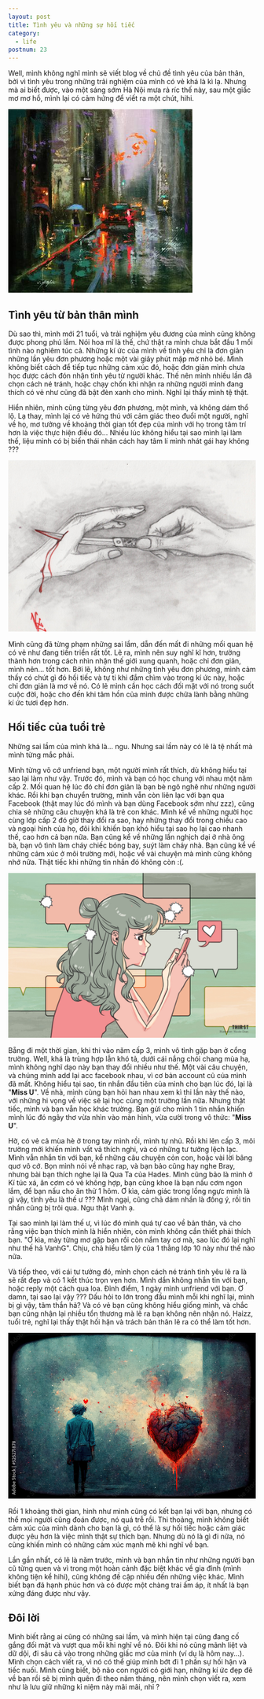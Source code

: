 ```yaml
---
layout: post
title: Tình yêu và những sự hối tiếc
category:
  - life
postnum: 23
---
```

Well, mình không nghĩ mình sẽ viết blog về chủ đề tình yêu của bản thân, bởi vì tình yêu trong những trải nghiệm của mình có vẻ khá là kì lạ. Nhưng mà ai biết được, vào một sáng sớm Hà Nội mưa rả ríc thế này, sau một giấc mơ mơ hồ, mình lại có cảm hứng để viết ra một chút, hihi.

<a class="post-image" display="center" >
	<img itemprop="image"  src="/public/images/post_img/post23_1.jpg"/>
</a>

## Tình yêu từ bản thân mình

Dù sao thì, mình mới 21 tuổi, và trải nghiệm yêu đương của mình cũng không được phong phú lắm. Nói hoa mĩ là thế, chứ thật ra mình chưa bắt đầu 1 mối tình nào nghiêm túc cả. Những kí ức của mình về tình yêu chỉ là đơn giản những lần yêu đơn phương hoặc một vài giây phút mập mờ nhỏ bé. Mình không biết cách để tiếp tục những cảm xúc đó, hoặc đơn giản mình chưa học được cách đón nhận tình yêu từ người khác. Thế nên mình nhiều lần đã chọn cách né tránh, hoặc chạy chốn khi nhận ra những người mình đang thích có vẻ như cũng đã bật đèn xanh cho mình. Nghĩ lại thấy mình tệ thật.

Hiển nhiên, mình cũng từng yêu đơn phương, một mình, và không dám thổ lộ. Lạ thay, mình lại có vẻ hứng thú với cảm giác theo đuổi một người, nghĩ về họ, mơ tưởng về khoảng thời gian tốt đẹp của mình với họ trong tâm trí hơn là việc thực hiện điều đó... Nhiều lúc không hiểu tại sao mình lại làm thế, liệu mình có bị biến thái nhân cách hay tâm lí mình nhát gái hay không ???


<a class="post-image" display="center" >
	<img itemprop="image"  src="/public/images/post_img/post23_2.jpg"/>
</a>

Mình cũng đã từng phạm những sai lầm, dẫn đến mất đi những mối quan hệ có vẻ như đang tiến triển rất tốt. Lẽ ra, mình nên suy nghĩ kĩ hơn, trưởng thành hơn trong cách nhìn nhận thế giới xung quanh, hoặc chỉ đơn giản, mình nên... tốt hơn. Bởi lẽ, không như những tình yêu đơn phương, mình cảm thấy có chút gì đó hối tiếc và tự ti khi đắm chìm vào trong kí ức này, hoặc chỉ đơn giản là mơ về nó. Có lẽ mình cần học cách đối mặt với nó trong suốt cuộc đời, hoặc cho đến khi tâm hồn của mình được chữa lành bằng những kí ức tươi đẹp hơn.


## Hối tiếc của tuổi trẻ

Những sai lầm của mình khá là... ngu. Nhưng sai lầm này có lẽ là tệ nhất mà mình từng mắc phải. 

Mình từng vô cớ unfriend bạn, một người mình rất thích, dù không hiểu tại sao lại làm như vậy. Trước đó, mình và bạn có học chung với nhau một năm cấp 2. Mối quan hệ lúc đó chỉ đơn giản là bạn bè ngô nghê như những người khác. Rồi khi bạn chuyển trường, mình vẫn còn liên lạc với bạn qua Facebook (thật may lúc đó mình và bạn dùng Facebook sớm như zzz), cũng chia sẻ những câu chuyện khá là trẻ con khác. Mình kể về những người học cùng lớp cấp 2 đó giờ thay đổi ra sao, hay những thay đổi trong chiều cao và ngoại hình của họ, đôi khi khiến bạn khó hiểu tại sao họ lại cao nhanh thế, cao hơn cả bạn nữa. Bạn cũng kể về những lần nghịch dại ở nhà ông bà, bạn vô tình làm cháy chiếc bóng bay, suýt làm cháy nhà. Bạn cũng kể về những cảm xúc ở môi trường mới, hoặc về vài chuyện mà mình cũng không nhớ nữa. Thật tiếc khi những tin nhắn đó không còn :(. 

<a class="post-image" display="center" >
	<img itemprop="image"  src="/public/images/post_img/post23_3.jpg"/>
</a>

Bẵng đi một thời gian, khi thi vào năm cấp 3, mình vô tình gặp bạn ở cổng trường. Well, khá là trùng hợp lẫn khó tả, dưới cái nắng chói chang mùa hạ, mình không nghĩ dạo này bạn thay đổi nhiều như thế. Một vài câu chuyện, và chúng mình add lại acc facebook nhau, vì cơ bản account cũ của mình đã mất. Không hiểu tại sao, tin nhắn đầu tiên của mình cho bạn lúc đó, lại là "**Miss U**".
Về nhà, mình cùng bạn hỏi han nhau xem kì thi lần này thế nào, với những hi vọng về việc sẽ lại học cùng một trường lần nữa. Nhưng thật tiếc, mình và bạn vẫn học khác trường. Bạn gửi cho mình 1 tin nhắn khiến mình lúc đó ngây thơ vừa nhìn vào màn hình, vừa cười trong vô thức: "**Miss U**".

Hờ, có vẻ cả mùa hè ở trong tay mình rồi, mình tự nhủ. Rồi khi lên cấp 3, môi trường mới khiến mình vất vả thích nghi, và có những tư tưởng lệch lạc. Mình vẫn nhắn tin với bạn, kể những câu chuyện cỏn con, hoặc vài lời bâng quơ vô cớ. Bọn mình nói về nhạc rap, và bạn bảo cũng hay nghe Bray, nhưng bài bạn thích nghe lại là Qua Ta của Hades. Mình cũng bảo là mình ở Kí túc xá, ăn cơm có vẻ không hợp, bạn cũng khoe là bạn nấu cơm ngon lắm, để bạn nấu cho ăn thử 1 hôm. Ơ kìa, cảm giác trong lồng ngực mình là gì vậy, tình yêu là thế ư ??? Mình ngại, cũng chả dám nhắn là đồng ý, rồi tin nhắn cũng bị trôi qua. Ngu thật Vanh ạ.

Tại sao mình lại làm thế ư, vì lúc đó mình quá tự cao về bản thân, và cho rằng việc bạn thích mình là hiển nhiên, còn mình không cần thiết phải thích bạn. "Ơ kìa, mày từng mơ gặp bạn rồi còn nắm tay cơ mà, sao lúc đó lại nghĩ như thế hả VanhG". Chịu, chả hiểu tâm lý của 1 thằng lớp 10 này như thế nào nữa. 

Và tiếp theo, với cái tư tưởng đó, mình chọn cách né tránh tình yêu lẽ ra là sẽ rất đẹp và có 1 kết thúc trọn vẹn hơn. Mình dần không nhắn tin với bạn, hoặc reply một cách qua loa. Đỉnh điểm, 1 ngày mình unfriend với bạn. Ơ damn, tại sao lại vậy ???
Dấu hỏi to lớn trong đầu mình mỗi khi nghĩ lại, mình bị gì vậy, tâm thần hả? Và có vẻ bạn cũng không hiểu giống mình, và chắc bạn cũng nhận lại nhiều tổn thương mà lẽ ra bạn không nên nhận nó. Haizz, tuổi trẻ, nghĩ lại thấy thật hối hận và trách bản thân lẽ ra có thể làm tốt hơn.


<a class="post-image" display="center" >
	<img itemprop="image"  src="/public/images/post_img/post23_4.jpg"/>
</a>

Rồi 1 khoảng thời gian, hình như mình cũng có kết bạn lại với bạn, nhưng có thể mọi người cũng đoán được, nó quá trễ rồi. Thi thoảng, mình không biết cảm xúc của mình dành cho bạn là gì, có thể là sự hối tiếc hoặc cảm giác được yêu hơn là việc mình thật sự thích bạn. Nhưng dù nó là gì đi nữa, nó cũng khiến mình có những cảm xúc mạnh mẽ khi nghĩ về bạn. 

Lần gần nhất, có lẽ là năm trước, mình và bạn nhắn tin như những người bạn cũ từng quen và vì trong một hoàn cảnh đặc biệt khác về gia đình (mình không tiện kể hihi), cũng không đề cập nhiều đến những việc khác. Mình biết bạn đã hạnh phúc hơn và có được một chàng trai ấm áp, ít nhất là bạn xứng đáng được như vậy.

## Đôi lời

Mình biết rằng ai cũng có những sai lầm, và mình hiện tại cũng đang cố gắng đối mặt và vượt qua mỗi khi nghĩ về nó. Đôi khi nó cũng mãnh liệt và dữ dội, đi sâu cả vào trong những giấc mơ của mình (ví dụ là hôm nay...). Mình chọn cách viết ra, vì nó có thể giúp mình bớt đi 1 phần sự hối hận và tiếc nuối. Mình cũng biết, bộ não con người có giới hạn, những kí ức đẹp đẽ về bạn rồi sẽ bị mình quên đi theo năm tháng, nên mình chọn viết ra, xem như là lưu giữ những kỉ niệm này mãi mãi, nhỉ ?







